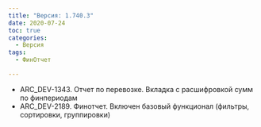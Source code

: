 ```yaml
---
title: "Версия: 1.740.3"
date: 2020-07-24
toc: true
categories:
  - Версия
tags:
  - ФинОтчет

---
```


-   ARC_DEV-1343. Отчет по перевозке. Вкладка с расшифровкой сумм по финпериодам
-   ARC_DEV-2189. Финотчет. Включен базовый функционал (фильтры, сортировки, группировки)
